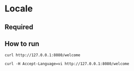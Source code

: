 # Locale

## Required

## How to run

```shell
curl http://127.0.0.1:8080/welcome
```


```shell
curl -H Accept-Language=vi http://127.0.0.1:8080/welcome
```